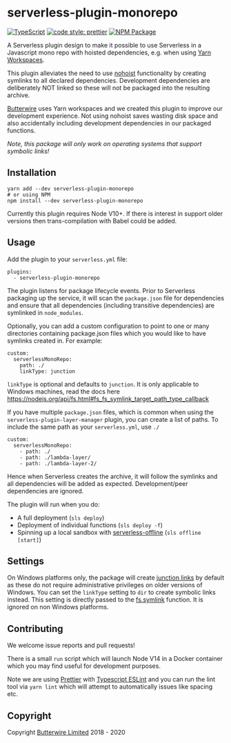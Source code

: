 # serverless-plugin-monorepo

[![TypeScript](https://img.shields.io/badge/%3C%2F%3E-TypeScript-%230074c1.svg)](http://www.typescriptlang.org/)
[![code style: prettier](https://img.shields.io/badge/code_style-prettier-ff69b4.svg?style=flat-square)](https://github.com/prettier/prettier)
[![NPM Package](https://img.shields.io/npm/v/serverless-plugin-monorepo.svg)](https://www.npmjs.com/package/serverless-plugin-monorepo)

A Serverless plugin design to make it possible to use Serverless in a
Javascript mono repo with hoisted dependencies, e.g. when using [Yarn Workspaces](https://yarnpkg.com/lang/en/docs/workspaces/).

This plugin alleviates the need to use [nohoist](https://yarnpkg.com/blog/2018/02/15/nohoist/) functionality by creating
symlinks to all declared dependencies. Development dependencies are deliberately NOT linked so these
will not be packaged into the resulting archive.

[Butterwire](https://www.butterwire.com) uses Yarn workspaces and we created this plugin to improve our development
experience. Not using nohoist saves wasting disk space and also accidentally including
development dependencies in our packaged functions.

_Note, this package will only work on operating systems that support symbolic links!_

## Installation

```
yarn add --dev serverless-plugin-monorepo
# or using NPM
npm install --dev serverless-plugin-monorepo
```

Currently this plugin requires Node V10+. If there is interest in support older
versions then trans-compilation with Babel could be added.

## Usage

Add the plugin to your `serverless.yml` file:

```
plugins:
  - serverless-plugin-monorepo
```

The plugin listens for package lifecycle events. Prior to Serverless packaging
up the service, it will scan the `package.json` file for dependencies and
ensure that all dependencies (including transitive dependencies) are symlinked in `node_modules`.

Optionally, you can add a custom configuration to point to one or many directories containing package.json files which you would like to have symlinks created in.
For example:

```
custom:
  serverlessMonoRepo:
    path: ./
    linkType: junction
```

`linkType` is optional and defaults to `junction`. It is only applicable to Windows machines, read the docs here https://nodejs.org/api/fs.html#fs_fs_symlink_target_path_type_callback

If you have multiple `package.json` files, which is common when using the `serverless-plugin-layer-manager` plugin, you can create a list of paths. To include the same path as your `serverless.yml`, use `./`

```
custom:
  serverlessMonoRepo:
    - path: ./
    - path: ./lambda-layer/
    - path: ./lambda-layer-2/
```

Hence when Serverless creates the archive, it will follow the symlinks and all
dependencies will be added as expected. Development/peer dependencies are ignored.

The plugin will run when you do:

- A full deployment (`sls deploy`)
- Deployment of individual functions (`sls deploy -f`)
- Spinning up a local sandbox with [serverless-offline](https://github.com/dherault/serverless-offline) (`sls offline [start]`)

## Settings

On Windows platforms only, the package will create [junction links](https://docs.microsoft.com/en-us/windows/win32/fileio/hard-links-and-junctions) by default as these do not require administrative privileges on older versions of Windows.
You can set the `linkType` setting to `dir` to create symbolic links instead. This setting is directly passed to the [fs.symlink](https://nodejs.org/docs/latest/api/fs.html#fs_fs_symlink_target_path_type_callback) function. It is ignored on non Windows platforms.

## Contributing

We welcome issue reports and pull requests!

There is a small `run` script which will launch Node V14 in a Docker container which
you may find useful for development purposes.

Note we are using [Prettier](https://prettier.io/) with [Typescript ESLint](https://github.com/typescript-eslint/typescript-eslint) and you can run
the lint tool via `yarn lint` which will attempt to automatically issues like spacing etc.

## Copyright

Copyright [Butterwire Limited](https://www.butterwire.com) 2018 - 2020
